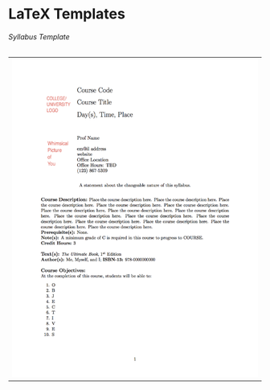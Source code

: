 # LaTeX Templates

###### Syllabus Template
<table><tr><td>
<a href="LaTeX_syllabus_template/"><img src = "LaTeX_syllabus_template/pics/syllabus_template_p1.png" alt = "Syllabus Template" width="640" border="0" hspace="0" vspace="0"></a>
</td></tr></table>